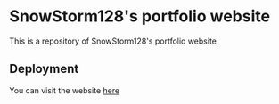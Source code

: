 # SnowStorm128's portfolio website
This is a repository of SnowStorm128's portfolio website

## Deployment
You can visit the website [here](https://snowstorm128.github.io/)